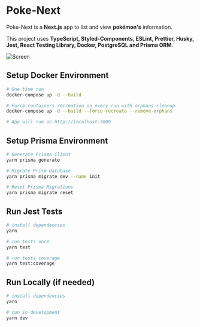 # Poke-Next

Poke-Next is a __Next.js__ app to list and view __pokémon's__ information.

This project uses __TypeScript, Styled-Components, ESLint, Prettier, Husky, Jest, React Testing Library, Docker, PostgreSQL and Prisma ORM__.

![Screen](./poke-next.gif)

## Setup Docker Environment
```bash
# One time run
docker-compose up -d --build

# Force containers recreation on every run with orphans cleanup
docker-compose up -d --build --force-recreate --remove-orphans

# App will run on http://localhost:3000
```
## Setup Prisma Environment

```bash
# Generate Prisma Client 
yarn prisma generate

# Migrate Prism Database 
yarn prisma migrate dev --name init

# Reset Prisma Migrations
yarn prisma migrate reset
```

## Run Jest Tests

```bash
# install dependencies
yarn

# run tests once
yarn test

# run tests coverage
yarn test:coverage
```

## Run Locally (if needed)

```bash
# install dependencies
yarn

# run in development
yarn dev
```
